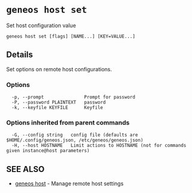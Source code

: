 # `geneos host set`

Set host configuration value

```text
geneos host set [flags] [NAME...] [KEY=VALUE...]
```

## Details


Set options on remote host configurations.

### Options

```text
  -p, --prompt               Prompt for password
  -P, --password PLAINTEXT   password
  -k, --keyfile KEYFILE      Keyfile
```

### Options inherited from parent commands

```text
  -G, --config string   config file (defaults are $HOME/.config/geneos.json, /etc/geneos/geneos.json)
  -H, --host HOSTNAME   Limit actions to HOSTNAME (not for commands given instance@host parameters)
```

## SEE ALSO

* [geneos host](geneos_host.md)	 - Manage remote host settings

